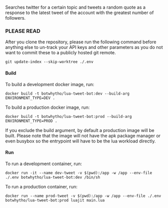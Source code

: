 Searches twitter for a certain topic and tweets a random quote as a response to the latest tweet of the account with the greatest number of followers.

### PLEASE READ


After you clone the repository, please run the following command before anything else to un-track your API keys and other parameters as you do not want to commit these to a publicly hosted git remote.

```
git update-index --skip-worktree ./.env
```

#### Build

To build a development docker image, run:

```
docker build -t botwhytho/lua-tweet-bot:dev --build-arg ENVIRONMENT_TYPE=DEV .
```
To build a production docker image, run:

```
docker build -t botwhytho/lua-tweet-bot:prod --build-arg ENVIRONMENT_TYPE=PROD .
```

If you exclude the build argument, by default a production image will be built. Please note that the image will not have the apk package manager or even busybox so the entrypoint will have to be the lua workload directly.

#### Run

To run a development container, run:

```
docker run -it --name dev-tweet -v $(pwd):/app -w /app --env-file ./.env botwhytho/lua-tweet-bot:dev /bin/sh
```

To run a production container, run:

```
docker run --name prod-tweet -v $(pwd):/app -w /app --env-file ./.env botwhytho/lua-tweet-bot:prod luajit main.lua
```
